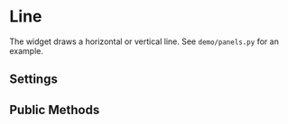 Line
====

The widget draws a horizontal or vertical line. 
See `demo/panels.py` for an example.

Settings
--------


Public Methods
--------------





